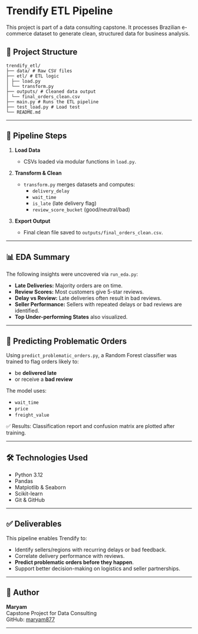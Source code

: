 # Trendify ETL Pipeline

This project is part of a data consulting capstone. It processes Brazilian e-commerce dataset to generate clean, structured data for business analysis.

## 🧩 Project Structure

```
trendify_etl/
├── data/ # Raw CSV files
├── etl/ # ETL logic
│ ├── load.py
│ └── transform.py
├── outputs/ # Cleaned data output
│ └── final_orders_clean.csv
├── main.py # Runs the ETL pipeline
├── test_load.py # Load test
└── README.md
```
---

## 🔄 Pipeline Steps

1. **Load Data**
   - CSVs loaded via modular functions in `load.py`.

2. **Transform & Clean**
   - `transform.py` merges datasets and computes:
     - `delivery_delay`
     - `wait_time`
     - `is_late` (late delivery flag)
     - `review_score_bucket` (good/neutral/bad)

3. **Export Output**
   - Final clean file saved to `outputs/final_orders_clean.csv`.

---

## 📊 EDA Summary

The following insights were uncovered via `run_eda.py`:

- **Late Deliveries:** Majority orders are on time.
- **Review Scores:** Most customers give 5-star reviews.
- **Delay vs Review:** Late deliveries often result in bad reviews.
- **Seller Performance:** Sellers with repeated delays or bad reviews are identified.
- **Top Under-performing States** also visualized.

---

## 🤖 Predicting Problematic Orders

Using `predict_problematic_orders.py`, a Random Forest classifier was trained to flag orders likely to:

- be **delivered late**
- or receive a **bad review**

The model uses:
- `wait_time`
- `price`
- `freight_value`

✅ Results: Classification report and confusion matrix are plotted after training.

---

## 🛠️ Technologies Used

- Python 3.12
- Pandas
- Matplotlib & Seaborn
- Scikit-learn
- Git & GitHub

---

## ✅ Deliverables

This pipeline enables Trendify to:

- Identify sellers/regions with recurring delays or bad feedback.
- Correlate delivery performance with reviews.
- **Predict problematic orders before they happen**.
- Support better decision-making on logistics and seller partnerships.

---

## 📌 Author

**Maryam**  
Capstone Project for Data Consulting  
GitHub: [maryam877](https://github.com/maryam877)

---

